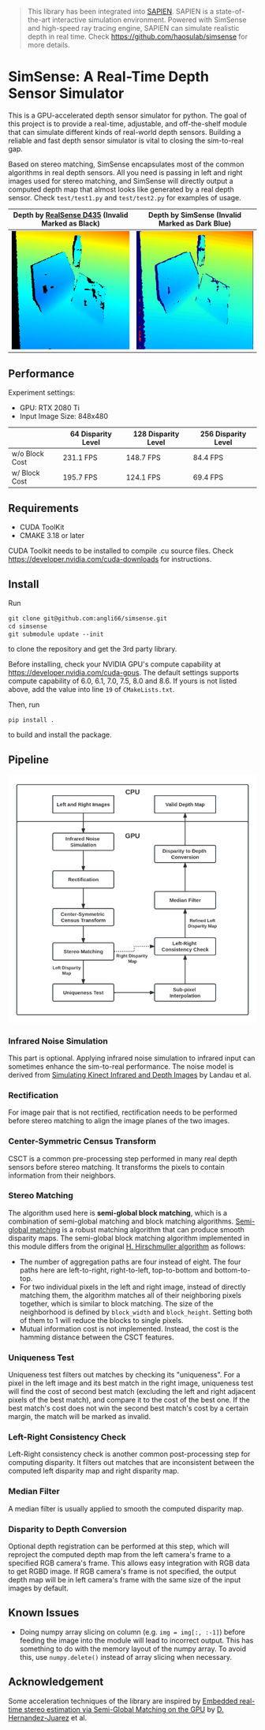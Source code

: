 > This library has been integrated into [SAPIEN](https://github.com/haosulab/SAPIEN.git). SAPIEN is a state-of-the-art interactive simulation environment. Powered with SimSense and high-speed ray tracing engine, SAPIEN can simulate realistic depth in real time. Check https://github.com/haosulab/simsense for more details.

# SimSense: A Real-Time Depth Sensor Simulator
This is a GPU-accelerated depth sensor simulator for python. The goal of this project is to provide a real-time, adjustable, and off-the-shelf module that can simulate different kinds of real-world depth sensors. Building a reliable and fast depth sensor simulator is vital to closing the sim-to-real gap.

Based on stereo matching, SimSense encapsulates most of the common algorithms in real depth sensors. All you need is passing in left and right images used for stereo matching, and SimSense will directly output a computed depth map that almost looks like generated by a real depth sensor. Check `test/test1.py` and `test/test2.py` for examples of usage.

Depth by [RealSense D435](https://www.intelrealsense.com/depth-camera-d435/) (Invalid Marked as Black) | Depth by SimSense (Invalid Marked as Dark Blue)
:-:|:-:
<img src="doc/result_from_D435.png?" width="424" height="240" /> | <img src="doc/result_from_SimSense.png?" width="424" height="240" />

## Performance
Experiment settings:
- GPU: RTX 2080 Ti
- Input Image Size: 848x480

|                | 64 Disparity Level | 128 Disparity Level | 256 Disparity Level |
|----------------|--------------------|---------------------|---------------------|
| w/o Block Cost | 231.1 FPS          | 148.7 FPS           | 84.4 FPS            |
| w/ Block Cost  | 195.7 FPS          | 124.1 FPS           | 69.4 FPS            |

## Requirements
- CUDA ToolKit
- CMAKE 3.18 or later

CUDA Toolkit needs to be installed to compile .cu source files. Check https://developer.nvidia.com/cuda-downloads for instructions.

## Install
Run

    git clone git@github.com:angli66/simsense.git
    cd simsense
    git submodule update --init

to clone the repository and get the 3rd party library.

Before installing, check your NVIDIA GPU's compute capability at https://developer.nvidia.com/cuda-gpus. The default settings supports compute capability of 6.0, 6.1, 7.0, 7.5, 8.0 and 8.6. If yours is not listed above, add the value into line `19` of `CMakeLists.txt`.

Then, run

    pip install .

to build and install the package.

## Pipeline
![pipeline](doc/pipeline.png?)

### Infrared Noise Simulation
This part is optional. Applying infrared noise simulation to infrared input can sometimes enhance the sim-to-real performance. The noise model is derived from [Simulating Kinect Infrared and Depth Images](https://ieeexplore.ieee.org/document/7328728) by Landau et al.

### Rectification
For image pair that is not rectified, rectification needs to be performed before stereo matching to align the image planes of the two images.

### Center-Symmetric Census Transform
CSCT is a common pre-processing step performed in many real depth sensors before stereo matching. It transforms the pixels to contain information from their neighbors.

### Stereo Matching
The algorithm used here is **semi-global block matching**, which is a combination of semi-global matching and block matching algorithms. [Semi-global matching](https://en.wikipedia.org/wiki/Semi-global_matching) is a robust matching algorithm that can produce smooth disparity maps. The semi-global block matching algorithm implemented in this module differs from the original [H. Hirschmuller algorithm](https://core.ac.uk/download/pdf/11134866.pdf) as follows:
- The number of aggregation paths are four instead of eight. The four paths here are left-to-right, right-to-left, top-to-bottom and bottom-to-top.
- For two individual pixels in the left and right image, instead of directly matching them, the algorithm matches all of their neighboring pixels together, which is similar to block matching. The size of the neighborhood is defined by `block_width` and `block_height`. Setting both of them to 1 will reduce the blocks to single pixels.
- Mutual information cost is not implemented. Instead, the cost is the hamming distance between the CSCT features.

### Uniqueness Test
Uniqueness test filters out matches by checking its "uniqueness". For a pixel in the left image and its best match in the right image, uniqueness test will find the cost of second best match (excluding the left and right adjacent pixels of the best match), and compare it to the cost of the best one. If the best match's cost does not win the second best match's cost by a certain margin, the match will be marked as invalid.

### Left-Right Consistency Check
Left-Right consistency check is another common post-processing step for computing disparity. It filters out matches that are inconsistent between the computed left disparity map and right disparity map.

### Median Filter
A median filter is usually applied to smooth the computed disparity map.

### Disparity to Depth Conversion
Optional depth registration can be performed at this step, which will reproject the computed depth map from the left camera's frame to a specified RGB camera's frame. This allows easy integration with RGB data to get RGBD image. If RGB camera's frame is not specified, the output depth map will be in left camera's frame with the same size of the input images by default.

## Known Issues
- Doing numpy array slicing on column (e.g. `img = img[:, :-1]`) before feeding the image into the module will lead to incorrect output. This has something to do with the memory layout of the numpy array. To avoid this, use `numpy.delete()` instead of array slicing when necessary.

## Acknowledgement
Some acceleration techniques of the library are inspired by [Embedded real-time stereo estimation via Semi-Global Matching on the GPU](http://www.sciencedirect.com/science/article/pii/S1877050916306561) by [D. Hernandez-Juarez](http://danihernandez.eu) et al.
